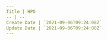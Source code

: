 ```yaml
---
Title | HPO
-- | --
Create Date | `2021-09-06T09:24:08Z`
Update Date | `2021-09-06T09:24:08Z`
---
```


